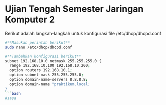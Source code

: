 # Ujian Tengah Semester Jaringan Komputer 2
Berikut adalah langkah-langkah untuk konfigurasi file /etc/dhcp/dhcpd.conf<br>
```bash
#**Masukan perintah berikut**
sudo nano /etc/dhcp/dhcpd.conf

#**Tambahkan konfigurasi berikut**
subnet 192.168.10.0 netmask 255.255.255.0 {
  range 192.168.10.100 192.168.10.200;
  option routers 192.168.10.1;
  option subnet-mask 255.255.255.0;
  option domain-name-servers 8.8.8.8;
  option domain-name "praktikum.local;
}
```bash
#sasa

